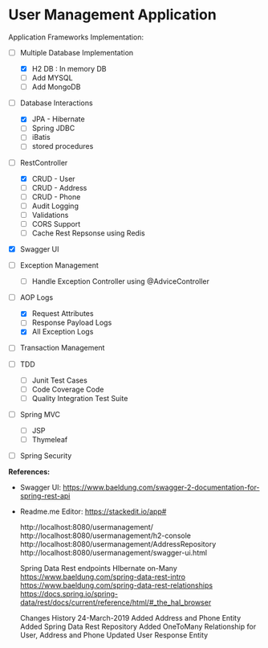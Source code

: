 
# User Management Application
Application Frameworks Implementation:
 - [ ] Multiple Database Implementation
	 - [x] H2 DB : In memory DB
	 - [ ] Add MYSQL 
	 - [ ] Add MongoDB 
 - [ ] Database Interactions
	 - [x] JPA - Hibernate
	 - [ ] Spring JDBC 
	 - [ ] iBatis 	 
	 - [ ] stored procedures
 - [ ] RestController
	 - [x] CRUD - User
	 - [ ] CRUD - Address 
	 - [ ] CRUD - Phone
	 - [ ] Audit Logging
	 - [ ] Validations 
	 - [ ] CORS Support 
	 - [ ] Cache Rest Repsonse using Redis
 - [x] Swagger UI
 - [ ] Exception Management
	 - [ ] Handle Exception Controller using @AdviceController
 - [ ] AOP Logs 
	 - [x] Request Attributes
	 - [ ] Response Payload Logs
	 - [x]  All Exception Logs
 - [ ] Transaction Management 
 - [ ] TDD
	 - [ ] Junit Test Cases 
	 - [ ] Code Coverage Code
	 - [ ] Quality Integration Test Suite 
 - [ ] Spring MVC 
	 - [ ] JSP
	 - [ ] Thymeleaf 
 - [ ] Spring Security 


 **References:**
 - Swagger UI: https://www.baeldung.com/swagger-2-documentation-for-spring-rest-api
 - Readme.me Editor: https://stackedit.io/app#
	
	http://localhost:8080/usermanagement/
	http://localhost:8080/usermanagement/h2-console
	http://localhost:8080/usermanagement/AddressRepository
	http://localhost:8080/usermanagement/swagger-ui.html
	
	Spring Data Rest endpoints
	HIbernate on-Many
	https://www.baeldung.com/spring-data-rest-intro
	https://www.baeldung.com/spring-data-rest-relationships
	https://docs.spring.io/spring-data/rest/docs/current/reference/html/#_the_hal_browser
	
	Changes History
	24-March-2019
	Added Address and Phone Entity
	Added Spring Data Rest Repository 
	Added OneToMany Relationship for User, Address and Phone
	Updated User Response Entity
